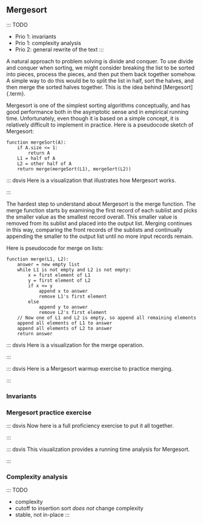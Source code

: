 
## Mergesort

::: TODO
- Prio 1: invariants
- Prio 1: complexity analysis
- Prio 2: general rewrite of the text
:::

A natural approach to problem solving is divide and conquer. To use
divide and conquer when sorting, we might consider breaking the list to
be sorted into pieces, process the pieces, and then put them back
together somehow. A simple way to do this would be to split the list in
half, sort the halves, and then merge the sorted halves together. This
is the idea behind [Mergesort]{.term}.

Mergesort is one of the simplest sorting algorithms conceptually, and
has good performance both in the asymptotic sense and in empirical
running time. Unfortunately, even though it is based on a simple
concept, it is relatively difficult to implement in practice. Here is a
pseudocode sketch of Mergesort:

    function mergeSort(A):
        if A.size <= 1:
            return A
        L1 = half of A
        L2 = other half of A
        return merge(mergeSort(L1), mergeSort(L2))

::: dsvis
Here is a visualization that illustrates how Mergesort works.

<avembed id="mergesortAV" src="Sorting/mergesortAV.html" type="ss" name="Mergesort Visualization"/>
:::

The hardest step to understand about Mergesort is the merge function.
The merge function starts by examining the first record of each sublist
and picks the smaller value as the smallest record overall. This smaller
value is removed from its sublist and placed into the output list.
Merging continues in this way, comparing the front records of the
sublists and continually appending the smaller to the output list until
no more input records remain.

Here is pseudocode for merge on lists:

    function merge(L1, L2):
        answer = new empty list
        while L1 is not empty and L2 is not empty:
            x = first element of L1
            y = first element of L2
            if x <= y
                append x to answer
                remove L1's first element
            else
                append y to answer
                remove L2's first element
        // Now one of L1 and L2 is empty, so append all remaining elements
        append all elements of L1 to answer
        append all elements of L2 to answer
        return answer

::: dsvis
Here is a visualization for the merge operation.

<inlineav id="mergesortCON" src="Sorting/mergesortCON.js" name="Merging Slideshow"/>
:::

::: dsvis
Here is a Mergesort warmup exercise to practice merging.

<avembed id="MergesortMergePRO" src="Sorting/MergesortMergePRO.html" type="ka" name="Mergesort Merging Proficiency Exercise"/>
:::

### Invariants


### Mergesort practice exercise

::: dsvis
Now here is a full proficiency exercise to put it all together.

<avembed id="mergesortPRO" src="Sorting/mergesortPRO.html" type="pe" name="Mergesort Proficiency Exercise"/>
:::

::: dsvis
This visualization provides a running time analysis for Mergesort.

<inlineav id="MergeSortAnalysisCON" src="Sorting/MergeSortAnalysisCON.js" name="Mergesort Analysis Slideshow" links="Sorting/MergeSortAnalysisCON.css"/>
:::


### Complexity analysis

::: TODO
- complexity
- cutoff to insertion sort *does not* change complexity
- stable, not in-place
:::


